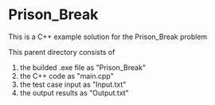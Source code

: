 # Prison_Break
This is a C++ example solution for the Prison_Break problem

This parent directory consists of

1) the builded .exe file as "Prison_Break"
2) the C++ code as "main.cpp"
3) the test case input as "Input.txt"
4) the output results as "Output.txt"
